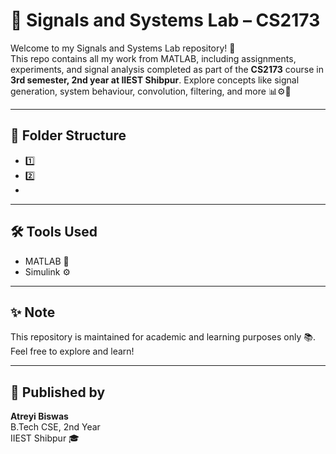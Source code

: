 # 📡 Signals and Systems Lab – CS2173

Welcome to my Signals and Systems Lab repository! 🚀  
This repo contains all my work from MATLAB, including assignments, experiments, and signal analysis completed as part of the **CS2173** course in **3rd semester, 2nd year at IIEST Shibpur**. Explore concepts like signal generation, system behaviour, convolution, filtering, and more 📊⚙️📶

---

## 📁 Folder Structure

- 1️⃣
- 2️⃣
- 

---

## 🛠 Tools Used

- MATLAB 🧠  
- Simulink ⚙️ 

---

## ✨ Note

This repository is maintained for academic and learning purposes only 📚.  
Feel free to explore and learn!

---

## 📢 Published by

**Atreyi Biswas**  
B.Tech CSE, 2nd Year  
IIEST Shibpur 🎓

